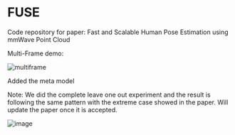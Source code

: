 # FUSE
Code repository for paper: Fast and Scalable Human Pose Estimation using mmWave Point Cloud

Multi-Frame demo:

![multiframe](https://user-images.githubusercontent.com/82195094/149874649-4e93b6d6-fbd2-4d8c-bd40-c819f79f8089.gif)

Added the meta model

Note: We did the complete leave one out experiment and the result is following the same pattern with the extreme case showed in the paper. Will update the paper once it is accepted.

![image](https://user-images.githubusercontent.com/82195094/153262700-82923bf9-3c09-438c-85c8-9ed9eb076bff.png)

